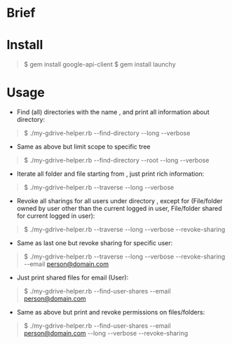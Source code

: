 # Brief

# Install

> $ gem install google-api-client
> $ gem install launchy

# Usage

* Find (all) directories with the name <DIRECTORY-NAME>, and print all information about directory:
> $ ./my-gdrive-helper.rb --find-directory <DIRECTORY-NAME> --long --verbose

* Same as above but limit scope to specific tree
> $ ./my-gdrive-helper.rb --find-directory <DIRECTORY-NAME> --root <DIRECTORY-ID> --long --verbose

* Iterate all folder and file starting from <DIRECTORY-ID>, just print rich information:
> $ ./my-gdrive-helper.rb --traverse <DIRECTORY-ID> --long --verbose

* Revoke all sharings for all users under directory <DIRECTORY-ID>, except for (File/folder owned by user other than the current logged in user, File/folder shared for current logged in user):
> $ ./my-gdrive-helper.rb --traverse <DIRECTORY-ID> --long --verbose --revoke-sharing

* Same as last one but revoke sharing for specific user:
> $ ./my-gdrive-helper.rb --traverse <DIRECTORY-ID> --long --verbose --revoke-sharing --email person@domain.com

* Just print shared files for email (User):
> $ ./my-gdrive-helper.rb --find-user-shares --email person@domain.com

* Same as above but print and revoke permissions on files/folders:
> $ ./my-gdrive-helper.rb --find-user-shares --email person@domain.com --long --verbose --revoke-sharing

